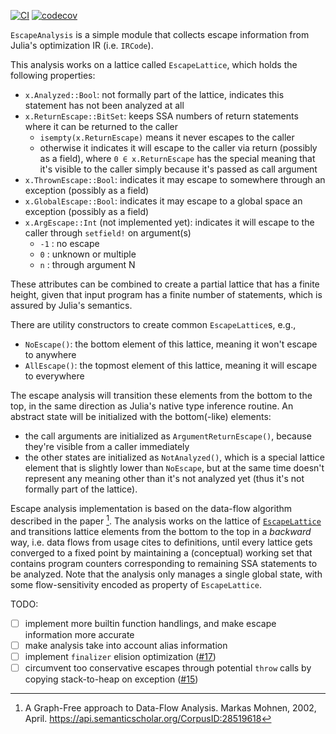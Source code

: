 [![CI](https://github.com/aviatesk/EscapeAnalysis.jl/actions/workflows/ci.yml/badge.svg)](https://github.com/aviatesk/EscapeAnalysis.jl/actions/workflows/ci.yml)
[![codecov](https://codecov.io/gh/aviatesk/EscapeAnalysis.jl/branch/master/graph/badge.svg?token=ADEKPZRUJH)](https://codecov.io/gh/aviatesk/EscapeAnalysis.jl)

`EscapeAnalysis` is a simple module that collects escape information from Julia's optimization IR (i.e. `IRCode`).

This analysis works on a lattice called `EscapeLattice`, which holds the following properties:
- `x.Analyzed::Bool`: not formally part of the lattice, indicates this statement has not been analyzed at all
- `x.ReturnEscape::BitSet`: keeps SSA numbers of return statements where it can be returned to the caller
  * `isempty(x.ReturnEscape)` means it never escapes to the caller
  * otherwise it indicates it will escape to the caller via return (possibly as a field),
    where `0 ∈ x.ReturnEscape` has the special meaning that it's visible to the caller
    simply because it's passed as call argument
- `x.ThrownEscape::Bool`: indicates it may escape to somewhere through an exception (possibly as a field)
- `x.GlobalEscape::Bool`: indicates it may escape to a global space an exception (possibly as a field)
- `x.ArgEscape::Int` (not implemented yet): indicates it will escape to the caller through `setfield!` on argument(s)
  * `-1` : no escape
  * `0` : unknown or multiple
  * `n` : through argument N

These attributes can be combined to create a partial lattice that has a finite height, given
that input program has a finite number of statements, which is assured by Julia's semantics.

There are utility constructors to create common `EscapeLattice`s, e.g.,
- `NoEscape()`: the bottom element of this lattice, meaning it won't escape to anywhere
- `AllEscape()`: the topmost element of this lattice, meaning it will escape to everywhere

The escape analysis will transition these elements from the bottom to the top,
in the same direction as Julia's native type inference routine.
An abstract state will be initialized with the bottom(-like) elements:
- the call arguments are initialized as `ArgumentReturnEscape()`, because they're visible from a caller immediately
- the other states are initialized as `NotAnalyzed()`, which is a special lattice element that
  is slightly lower than `NoEscape`, but at the same time doesn't represent any meaning
  other than it's not analyzed yet (thus it's not formally part of the lattice).

Escape analysis implementation is based on the data-flow algorithm described in the paper [^MM02].
The analysis works on the lattice of [`EscapeLattice`](@ref) and transitions lattice elements
from the bottom to the top in a _backward_ way, i.e. data flows from usage cites to definitions,
until every lattice gets converged to a fixed point by maintaining a (conceptual) working set
that contains program counters corresponding to remaining SSA statements to be analyzed.
Note that the analysis only manages a single global state, with some flow-sensitivity
encoded as property of `EscapeLattice`.

[^MM02]: A Graph-Free approach to Data-Flow Analysis.
         Markas Mohnen, 2002, April.
         <https://api.semanticscholar.org/CorpusID:28519618>

TODO:
- [ ] implement more builtin function handlings, and make escape information more accurate
- [ ] make analysis take into account alias information
- [ ] implement `finalizer` elision optimization ([#17](https://github.com/aviatesk/EscapeAnalysis.jl/issues/17))
- [ ] circumvent too conservative escapes through potential `throw` calls by copying stack-to-heap on exception ([#15](https://github.com/aviatesk/EscapeAnalysis.jl/issues/15))
